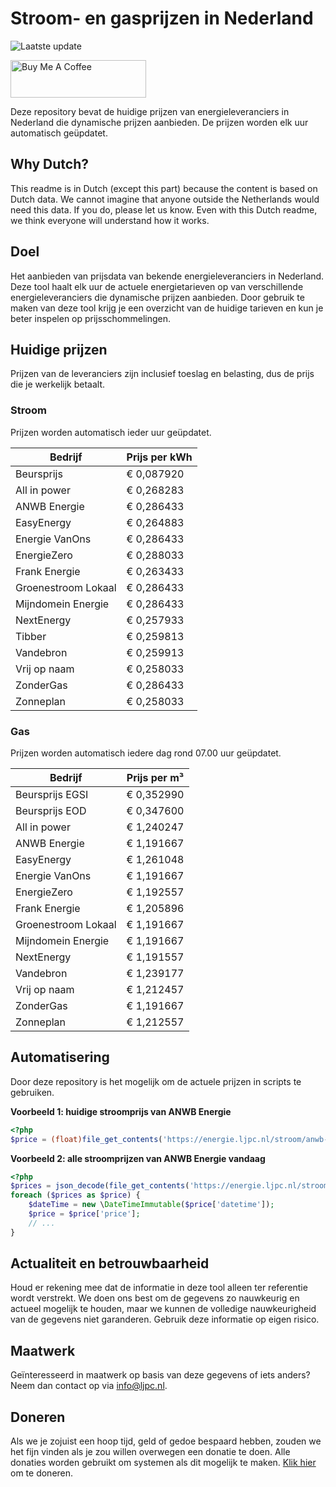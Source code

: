 # Stroom- en gasprijzen in Nederland

![Laatste update](https://img.shields.io/badge/laatste%20update-2024--09--05%2023%3A00%20CET-brightgreen)

<a href="https://www.buymeacoffee.com/Lars-" target="_blank"><img src="https://cdn.buymeacoffee.com/buttons/v2/default-orange.png" alt="Buy Me A Coffee" height="60" style="height: 60px !important;width: 217px !important;" ></a>

Deze repository bevat de huidige prijzen van energieleveranciers in Nederland die dynamische prijzen aanbieden. De prijzen worden elk uur automatisch geüpdatet.

## Why Dutch?

This readme is in Dutch (except this part) because the content is based on Dutch data. We cannot imagine that anyone outside the Netherlands would need this data. If you do, please let us know. Even with this Dutch readme, we think
everyone will understand how it works.

## Doel

Het aanbieden van prijsdata van bekende energieleveranciers in Nederland. Deze tool haalt elk uur de actuele energietarieven op van verschillende energieleveranciers die dynamische prijzen aanbieden. Door gebruik te maken van deze tool
krijg je een overzicht van de huidige tarieven en kun je beter inspelen op prijsschommelingen.

## Huidige prijzen

Prijzen van de leveranciers zijn inclusief toeslag en belasting, dus de prijs die je werkelijk betaalt.

### Stroom

Prijzen worden automatisch ieder uur geüpdatet.

 Bedrijf | Prijs per kWh 
---------|---------------
Beursprijs | € 0,087920
All in power | € 0,268283
ANWB Energie | € 0,286433
EasyEnergy | € 0,264883
Energie VanOns | € 0,286433
EnergieZero | € 0,288033
Frank Energie | € 0,263433
Groenestroom Lokaal | € 0,286433
Mijndomein Energie | € 0,286433
NextEnergy | € 0,257933
Tibber | € 0,259813
Vandebron | € 0,259913
Vrij op naam | € 0,258033
ZonderGas | € 0,286433
Zonneplan | € 0,258033


### Gas

Prijzen worden automatisch iedere dag rond 07.00 uur geüpdatet.

 Bedrijf | Prijs per m³ 
---------|--------------
Beursprijs EGSI | € 0,352990
Beursprijs EOD | € 0,347600
All in power | € 1,240247
ANWB Energie | € 1,191667
EasyEnergy | € 1,261048
Energie VanOns | € 1,191667
EnergieZero | € 1,192557
Frank Energie | € 1,205896
Groenestroom Lokaal | € 1,191667
Mijndomein Energie | € 1,191667
NextEnergy | € 1,191557
Vandebron | € 1,239177
Vrij op naam | € 1,212457
ZonderGas | € 1,191667
Zonneplan | € 1,212557


## Automatisering

Door deze repository is het mogelijk om de actuele prijzen in scripts te gebruiken.

**Voorbeeld 1: huidige stroomprijs van ANWB Energie**

```php
<?php
$price = (float)file_get_contents('https://energie.ljpc.nl/stroom/anwb-energie-nu.txt');

```

**Voorbeeld 2: alle stroomprijzen van ANWB Energie vandaag**

```php
<?php
$prices = json_decode(file_get_contents('https://energie.ljpc.nl/stroom/all-in-power-vandaag.json'),true);
foreach ($prices as $price) {
    $dateTime = new \DateTimeImmutable($price['datetime']);
    $price = $price['price'];
    // ...
}
```

## Actualiteit en betrouwbaarheid

Houd er rekening mee dat de informatie in deze tool alleen ter referentie wordt verstrekt. We doen ons best om de gegevens zo nauwkeurig en actueel mogelijk te houden, maar we kunnen de volledige nauwkeurigheid van de gegevens niet
garanderen. Gebruik deze informatie op eigen risico.

## Maatwerk

Geïnteresseerd in maatwerk op basis van deze gegevens of iets anders? Neem dan contact op
via [info@ljpc.nl](mailto:info@ljpc.nl?subject=Energie%20prijzen).

## Doneren

Als we je zojuist een hoop tijd, geld of gedoe bespaard hebben, zouden we het fijn vinden als je zou willen overwegen een
donatie te doen. Alle donaties worden gebruikt om systemen als dit mogelijk te
maken. [Klik hier](https://www.buymeacoffee.com/Lars-) om te doneren.
